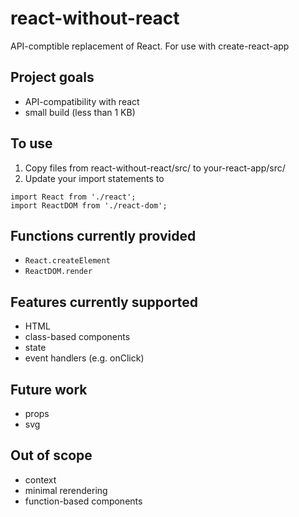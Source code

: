 # react-without-react
API-comptible replacement of React.  For use with create-react-app

## Project goals
* API-compatibility with react
* small build (less than 1 KB)

## To use
1. Copy files from react-without-react/src/ to your-react-app/src/
2. Update your import statements to
```
import React from './react';
import ReactDOM from './react-dom';
```

## Functions currently provided
* `React.createElement`
* `ReactDOM.render`

## Features currently supported
* HTML
* class-based components
* state
* event handlers (e.g. onClick)

## Future work
* props
* svg

## Out of scope
* context
* minimal rerendering
* function-based components
